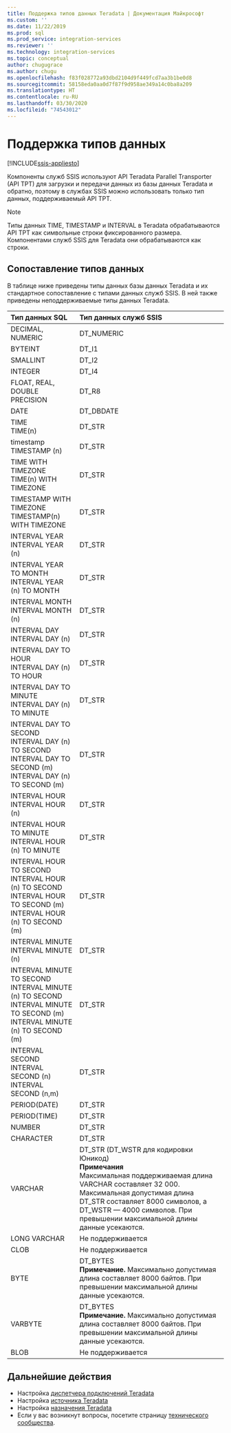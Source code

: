 ```yaml
---
title: Поддержка типов данных Teradata | Документация Майкрософт
ms.custom: ''
ms.date: 11/22/2019
ms.prod: sql
ms.prod_service: integration-services
ms.reviewer: ''
ms.technology: integration-services
ms.topic: conceptual
author: chugugrace
ms.author: chugu
ms.openlocfilehash: f83f028772a93dbd2104d9f449fcd7aa3b1be0d8
ms.sourcegitcommit: 58158eda0aa0d7f87f9d958ae349a14c0ba8a209
ms.translationtype: HT
ms.contentlocale: ru-RU
ms.lasthandoff: 03/30/2020
ms.locfileid: "74543012"
---
```

# <a name="data-type-support"></a>Поддержка типов данных

[!INCLUDE[ssis-appliesto](../../includes/ssis-appliesto-ssvrpluslinux-asdb-asdw-xxx.md)]

Компоненты служб SSIS используют API Teradata Parallel Transporter (API TPT) для загрузки и передачи данных из базы данных Teradata и обратно, поэтому в службах SSIS можно использовать только тип данных, поддерживаемый API TPT.

> [!NOTE]
>
> Типы данных TIME, TIMESTAMP и INTERVAL в Teradata обрабатываются API TPT как символьные строки фиксированного размера. Компонентами служб SSIS для Teradata они обрабатываются как строки.

## <a name="data-type-mapping"></a>Сопоставление типов данных

В таблице ниже приведены типы данных базы данных Teradata и их стандартное сопоставление с типами данных служб SSIS. В ней также приведены неподдерживаемые типы данных Teradata.

|Тип данных SQL|Тип данных служб SSIS|
|:-|:-|
|DECIMAL, NUMERIC|DT_NUMERIC|
|BYTEINT|DT_I1|
|SMALLINT|DT_I2|
|INTEGER|DT_I4|
|FLOAT, REAL, DOUBLE PRECISION|DT_R8|
|DATE|DT_DBDATE|
|TIME<br>TIME(n)|DT_STR|
|timestamp<br>TIMESTAMP (n)|DT_STR|
|TIME WITH TIMEZONE<br>TIME(n) WITH TIMEZONE|DT_STR|
|TIMESTAMP WITH TIMEZONE<br>TIMESTAMP(n) WITH TIMEZONE|DT_STR|
|INTERVAL YEAR<br>INTERVAL YEAR (n)|DT_STR|
|INTERVAL YEAR TO MONTH<br>INTERVAL YEAR (n) TO MONTH|DT_STR|
|INTERVAL MONTH<br>INTERVAL MONTH (n)|DT_STR|
|INTERVAL DAY<br>INTERVAL DAY (n)|DT_STR|
|INTERVAL DAY TO HOUR<br>INTERVAL DAY (n) TO HOUR|DT_STR|
|INTERVAL DAY TO MINUTE<br>INTERVAL DAY (n) TO MINUTE|DT_STR|
|INTERVAL DAY TO SECOND<br>INTERVAL DAY (n) TO SECOND<br>INTERVAL DAY TO SECOND (m)<br>INTERVAL DAY (n) TO SECOND (m)|DT_STR|
|INTERVAL HOUR<br>INTERVAL HOUR (n)|DT_STR|
|INTERVAL HOUR TO MINUTE<br>INTERVAL HOUR (n) TO MINUTE|DT_STR
|INTERVAL HOUR TO SECOND<br>INTERVAL HOUR (n) TO SECOND<br>INTERVAL HOUR TO SECOND (m)<br>INTERVAL HOUR (n) TO SECOND (m)|DT_STR|
|INTERVAL MINUTE<br>INTERVAL MINUTE (n)|DT_STR|
|INTERVAL MINUTE TO SECOND<br>INTERVAL MINUTE (n) TO SECOND<br>INTERVAL MINUTE TO SECOND (m)<br>INTERVAL MINUTE (n) TO SECOND (m)|DT_STR|
|INTERVAL SECOND<br>INTERVAL SECOND (n)<br>INTERVAL SECOND (n,m)|DT_STR|
|PERIOD(DATE)|DT_STR|
|PERIOD(TIME)|DT_STR|
|NUMBER|DT_STR|
|CHARACTER|DT_STR|
|VARCHAR|DT_STR (DT_WSTR для кодировки Юникод)<br>**Примечания**<br> Максимальная поддерживаемая длина VARCHAR составляет 32 000. <br> Максимальная допустимая длина DT_STR составляет 8000 символов, а DT_WSTR — 4000 символов. При превышении максимальной длины данные усекаются.|
|LONG VARCHAR|Не поддерживается|
|CLOB|Не поддерживается|
|BYTE|DT_BYTES<br>**Примечание.** Максимально допустимая длина составляет 8000 байтов. При превышении максимальной длины данные усекаются.|
|VARBYTE|DT_BYTES<br>**Примечание.** Максимально допустимая длина составляет 8000 байтов. При превышении максимальной длины данные усекаются.|
|BLOB|Не поддерживается|

## <a name="next-steps"></a>Дальнейшие действия

- Настройка [диспетчера подключений Teradata](teradata-connection-manager.md)
- Настройка [источника Teradata](teradata-source.md)
- Настройка [назначения Teradata](teradata-destination.md)
- Если у вас возникнут вопросы, посетите страницу [технического сообщества](https://aka.ms/AA6iwdw).
